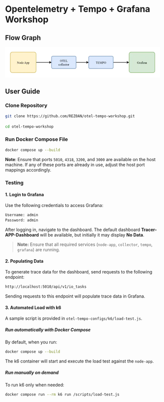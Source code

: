 # Opentelemetry + Tempo + Grafana Workshop

## Flow Graph

![data-flow-graph](./images/otel-tempo-workshop.webp)

## User Guide

### Clone Repository

```bash
git clone https://github.com/REZ0AN/otel-tempo-workshop.git

cd otel-tempo-workshop
```
### Run Docker Compose File

```bash
docker compose up --build
```
**Note**: Ensure that ports `5010`, `4318`, `3200`, and `3000` are available on the host machine. If any of these ports are already in use, adjust the host port mappings accordingly.

### Testing

#### 1. Login to Grafana

Use the following credentials to access Grafana:

```bash
Username: admin
Password: admin
```

After logging in, navigate to the dashboard. The default dashboard **Tracer-APP-Dashboard** will be available, but initially it may display **No Data**.

> **Note:** Ensure that all required services (`node-app`, `collector`, `tempo`, `grafana`) are running.

#### 2. Populating Data

To generate trace data for the dashboard, send requests to the following endpoint:

```bash
http://localhost:5010/api/v1/io_tasks
```

Sending requests to this endpoint will populate trace data in Grafana.

#### 3. Automated Load with k6

A sample script is provided in `otel-tempo-configs/k6/load-test.js`. 

##### Run automatically with Docker Compose

By default, when you run:

```bash
docker compose up --build
```

The k6 container will start and execute the load test against the `node-app`.

##### Run manually on demand

To run k6 only when needed:

```bash
docker compose run --rm k6 run /scripts/load-test.js
```